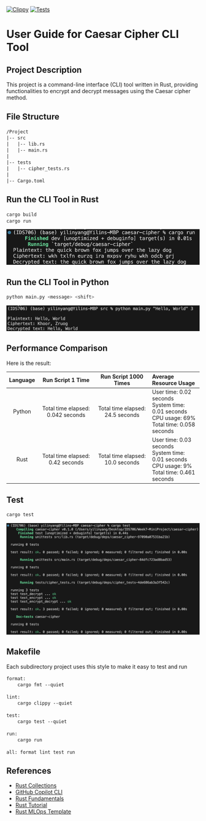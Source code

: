 [![Clippy](https://github.com/nogibjj/rust-data-engineering/actions/workflows/lint.yml/badge.svg)](https://github.com/nogibjj/rust-data-engineering/actions/workflows/lint.yml)
[![Tests](https://github.com/nogibjj/rust-data-engineering/actions/workflows/tests.yml/badge.svg)](https://github.com/nogibjj/rust-data-engineering/actions/workflows/tests.yml)


# User Guide for Caesar Cipher CLI Tool

## Project Description

This project is a command-line interface (CLI) tool written in Rust, providing functionalities to encrypt and decrypt messages using the Caesar cipher method.

## File Structure

```
/Project
|-- src
|   |-- lib.rs
|   |-- main.rs
|
|-- tests
|   |-- cipher_tests.rs
|
|-- Cargo.toml
```

## Run the CLI Tool in Rust

```bash
cargo build
cargo run
```
![image](run_result.png)

## Run the CLI Tool in Python

```bash
python main.py <message> <shift>
```
![image](python_result.png)

## Performance Comparison

Here is the result:

|Language|      Run Script 1 Time       |       Run Script 1000 Times        | Average Resource Usage                                                                                     |
|:---:|:--------------------------------:|:-----------------------------------:|:-----------------------------------------------------------------------------------------------------------|
|Python| Total time elapsed: 0.042 seconds |  Total time elapsed: 24.5 seconds  | User time: 0.02 seconds <br> System time: 0.01 seconds <br> CPU usage: 69% <br> Total time: 0.058 seconds  |
|Rust| Total time elapsed: 0.42 seconds  | Total time elapsed: 10.0 seconds | User time: 0.03 seconds<br> System time: 0.01 seconds <br> CPU usage: 9% <br> Total time: 0.461 seconds    |
## Test
```bash
cargo test
```
![image](test.png)

## Makefile

Each subdirectory project uses this style to make it easy to test and run

```
format:
	cargo fmt --quiet

lint:
	cargo clippy --quiet

test:
	cargo test --quiet

run:
	cargo run 

all: format lint test run
```


## References

* [Rust Collections](https://doc.rust-lang.org/std/collections/index.html)
* [GitHub Copilot CLI](https://www.npmjs.com/package/@githubnext/github-copilot-cli)
* [Rust Fundamentals](https://github.com/alfredodeza/rust-fundamentals)
* [Rust Tutorial](https://nogibjj.github.io/rust-tutorial/)
* [Rust MLOps Template](https://github.com/nogibjj/mlops-template)
